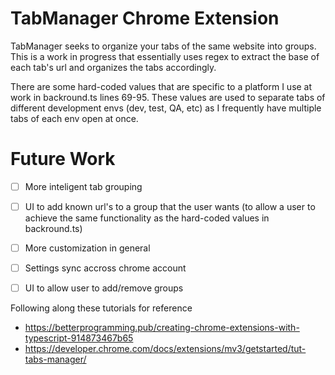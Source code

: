 # **TabManager Chrome Extension**
TabManager seeks to organize your tabs of the same website into groups. This is a work in progress that 
essentially uses regex to extract the base of each tab's url and organizes the tabs accordingly.

There are some hard-coded values that are specific to a platform I use at work in backround.ts lines 69-95. These
values are used to separate tabs of different development envs (dev, test, QA, etc) as I frequently have multiple tabs of each env open at once.

# **Future Work**
- [ ] More inteligent tab grouping
- [ ] UI to add known url's to a group that the user wants (to allow a user to achieve the same functionality as the hard-coded values in backround.ts)
- [ ] More customization in general
- [ ] Settings sync accross chrome account
- [ ] UI to allow user to add/remove groups





Following along these tutorials for reference

- https://betterprogramming.pub/creating-chrome-extensions-with-typescript-914873467b65
- https://developer.chrome.com/docs/extensions/mv3/getstarted/tut-tabs-manager/
